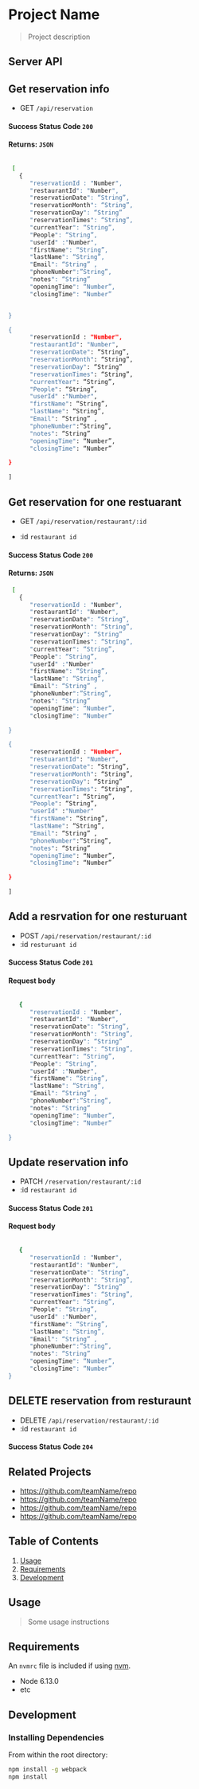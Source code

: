 
# Project Name

> Project description

## Server API
## Get reservation info

   - GET `/api/reservation`


 #### Success Status Code `200`

 #### Returns: `JSON`


```sh

 [
   {
      "reservationId : "Number",
      "restaurantId": "Number",
      "reservationDate": “String”,
      "reservationMonth": “String”,
      "reservationDay": “String”
      "reservationTimes": “String”,
      "currentYear": “String”,
      "People": “String”,
      "userId" :"Number",
      "firstName": “String”,
      "lastName": “String”,
      "Email": “String” ,
      "phoneNumber":”String”,
      "notes": “String”
      "openingTime": “Number”,
      "closingTime": “Number”


}

{
      "reservationId : "Number",
      "restaurantId": "Number",
      "reservationDate": “String”,
      "reservationMonth": “String”,
      "reservationDay": “String”
      "reservationTimes": “String”,
      "currentYear": “String”,
      "People": “String”,
      "userId" :"Number",
      "firstName": “String”,
      "lastName": “String”,
      "Email": “String” ,
      "phoneNumber":”String”,
      "notes": “String”
      "openingTime": “Number”,
      "closingTime": “Number”

}

]

```




## Get reservation for one restuarant

 - GET `/api/reservation/restaurant/:id`

 - :id `restaurant id`

#### Success Status Code `200`


 #### Returns: `JSON`


```sh
 [
   {
      "reservationId : "Number",
      "restaurantId": "Number",
      "reservationDate": “String”,
      "reservationMonth": “String”,
      "reservationDay": “String”
      "reservationTimes": “String”,
      "currentYear": “String”,
      "People": “String”,
      "userId" :"Number"
      "firstName": “String”,
      "lastName": “String”,
      "Email": “String” ,
      "phoneNumber":”String”,
      "notes": “String”
      "openingTime": “Number”,
      "closingTime": “Number”

}

{
      "reservationId : "Number",
      "restuarantId": "Number",
      "reservationDate": “String”,
      "reservationMonth": “String”,
      "reservationDay": “String”
      "reservationTimes": “String”,
      "currentYear": “String”,
      "People": “String”,
      "userId" :"Number"
      "firstName": “String”,
      "lastName": “String”,
      "Email": “String” ,
      "phoneNumber":”String”,
      "notes": “String”
      "openingTime": “Number”,
      "closingTime": “Number”

}

]
```




## Add a resrvation for one resturuant

 - POST `/api/reservation/restaurant/:id`
 - :id `resturuant id`

#### Success Status Code `201`

#### Request body


```sh

   {
      "reservationId : "Number",
      "restaurantId": "Number",
      "reservationDate": “String”,
      "reservationMonth": “String”,
      "reservationDay": “String”
      "reservationTimes": “String”,
      "currentYear": “String”,
      "People": “String”,
      "userId" :"Number",
      "firstName": “String”,
      "lastName": “String”,
      "Email": “String” ,
      "phoneNumber":”String”,
      "notes": “String”
      "openingTime": “Number”,
      "closingTime": “Number”

}
```



## Update reservation info

 - PATCH `/reservation/restaurant/:id`
 - :id `restaurant id`

#### Success Status Code `201`


#### Request body


```sh

   {
      "reservationId : "Number",
      "restaurantId": "Number",
      "reservationDate": “String”,
      "reservationMonth": “String”,
      "reservationDay": “String”
      "reservationTimes": “String”,
      "currentYear": “String”,
      "People": “String”,
      "userId" :"Number",
      "firstName": “String”,
      "lastName": “String”,
      "Email": “String” ,
      "phoneNumber":”String”,
      "notes": “String”
      "openingTime": “Number”,
      "closingTime": “Number”
}
```





## DELETE reservation from resturaunt

 - DELETE `/api/reservation/restaurant/:id`
 - :id `restaurant id`

#### Success Status Code `204`



## Related Projects

  - https://github.com/teamName/repo
  - https://github.com/teamName/repo
  - https://github.com/teamName/repo
  - https://github.com/teamName/repo

## Table of Contents

1. [Usage](#Usage)
1. [Requirements](#requirements)
1. [Development](#development)

## Usage

> Some usage instructions

## Requirements

An `nvmrc` file is included if using [nvm](https://github.com/creationix/nvm).

- Node 6.13.0
- etc

## Development

### Installing Dependencies

From within the root directory:

```sh
npm install -g webpack
npm install
```


